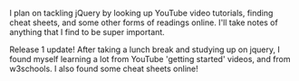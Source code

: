 I plan on tackling jQuery by looking up YouTube video tutorials, finding cheat sheets, and some other forms of readings online. I'll take notes of anything that I find to be super important. 

Release 1 update! After taking a lunch break and studying up on jquery, I found myself learning a lot from YouTube 'getting started' videos, and from w3schools. I also found some cheat sheets online! 

